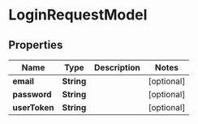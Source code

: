 
# LoginRequestModel

## Properties
Name | Type | Description | Notes
------------ | ------------- | ------------- | -------------
**email** | **String** |  |  [optional]
**password** | **String** |  |  [optional]
**userToken** | **String** |  |  [optional]



